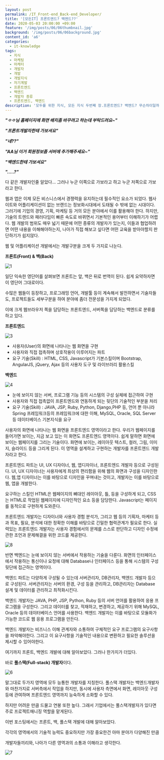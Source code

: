 ```yaml
---
layout: post
permalink: /IT_Front-end_Back-end_Developer/
title: '[모든IT] 프론트엔드? 백엔드??'
date: 2020-05-03 20:00:00 +09:00
feature: '/img/posts/06/06thumbnail.jpg'
background: '/img/posts/06/06background.jpg'
content_id: 'a6'
categories:
  - it-knowledge
tags:
  - 지식
  - 마케팅
  - 마케터
  - 개발자
  - 개발
  - 개발지식
  - 자기계발
  - 프론트엔드
  - 백엔드
  - 개발자 종류
  - 프론트엔드, 백엔드
description: '모두를 위한 지식, 모든 지식 두번째 장.프론트엔드? 백엔드? 무슨차이일까'
---
```




***"ㅇㅇ님 홈페이지에 화면 배치좀 바꾸려고 하는데 부탁드려요~"***

***"프론트개발자한테 가보셔요"***

***"네??"***



***"AA님 이거 회원정보좀 서버에 추가해주세요~"***

***"백엔드한테 가보셔요"***

***".....?"***



다 같은 개발자인줄 알았다... 그러나 누군 이쪽으로 가보라고 하고 누군 저쪽으로 가보라고 한다.

웹과 앱은 이제 모든 비스니스에서 경쟁력을 유지하는데 필수적인 요소가 되었다. 웹사이트와 어플리케이션이 없는 브랜드는 정보화시대에서 도태될 수 밖에 없는 시대이다. 그러기에 기업의 경영, 기획, 마케팅 등 거의 모든 분야에서 이를 활용해야 한다. 하지만, 기술의 트렌드와 패러다임이 빠른 속도로 바뀌면서 기본적인 용어부터 이해하기가 어렵다. 웹 개발의 범위도 매우 넓기 때문에 어떤 종류의 개발자가 있는지, 이들과 협업하려면 어떤 내용을 이해해야하는지, 나아가 직접 해보고 싶다면 어떤 교육을 받아야할지 판단하기가 쉽지않다.

웹 및 어플리케이션 개발에서는 개발구분을 크게 두 가지로 나눈다.

**프론트(Front) & 백(Back)**

![1](/img/posts/06/1.png)

일단 익숙한 영단어를 살펴보면 프론트는 앞, 백은 뒤로 번역이 된다. 쉽게 요약하자면 이 영단어 그대로이다.

수많은 웹들이 등장하고, 프로그래밍 언어, 개발툴 등이 계속해서 발전하면서 기술자들도, 프로젝트들도 세부구분을 하여 분야에 좀더 전문성을 가지게 되었다.

이에 크게 웹브라우저 쪽을 담당하는 프론트엔드, 서버쪽을 담당하는 백엔드로 분류를 하고 있다.



**프론트엔드**

![3](/img/posts/06/3.jpg)

- 사용자(User)의 화면에 나타나는 웹 화면을 구현
- 사용자와 직접 접촉하며 상호작용이 이루어지는 파트
- 요구 기술(Skill) : HTML, CSS, Javascript가 기본스킬이며 Bootstrap, AngularJS, jQuery, Ajax 등의 사용자 도구 및 라이브러리 활용스킬



**백엔드**

![4](/img/posts/06/4.jpg)

- 눈에 보이지 않는 서버, 프로그램 기능 등의 시스템의 구성 실체에 접근하여 구현
- 사용자와 직접 접촉없이 프론트엔드와 연동하게 되는 뒷단의 기술적인 부분을 처리
- 요구 기술(Skill) : JAVA, JSP, Ruby, Python, Django,PHP 등, 언어 뿐 아니라 Spring 프레임워크등의 프레임워크에 대한 이해, MySQL, Oracle, SQL Server 등 데이터베이스 기본지식을 요구



사용자의 화면에 나타나는 웹 화면을 프론트엔드 영역이라고 한다. 우리가 웹페이지를 들어가면 보이는, 지금 보고 있는 이 화면도 프론트엔드 영역이다. 쉽게 말하면 화면에 보이는 웹페이지를 그리는 기술이다. 화면에 보이는, 레이아웃 텍스트, 컬러, 그림, 이미지, 슬라이드 등을 그리게 된다. 이 영역을 설계하고 구현하는 개발자를 프론트엔드 개발자라고 한다.

프론트엔드 파트는 UI, UX 디자이너, 웹, 앱디자이너, 프론트엔드 개발자 등으로 구성된다. UI, UX 디자이너는 사용자에게 최상의 편리함을 위해 웹의 화면과 구성을 디자인한다. 웹,앱 디자이너는 이를 바탕으로 디자인을 꾸며내는 것이고, 개발자는 이를 바탕으로 웹, 앱을 개발한다.

요구하는 스킬인 HTML은 웹페이지의 뼈대인 레이아웃, 틀, 등을 구성하게 되고, CSS는 HTML로 작업된 웹페이지에 디자인적인 요소 등을 담당한다. Javascript는 페이지를 동적으로 구현하게 도와준다.

프론트엔드 개발자는 디자이너와 사용자 경험 분석가, 그리고 웹 등의 기획자, 마케터 등과 목표, 필요, 분석에 대한 정확한 이해를 바탕으로 긴밀한 협력관계가 필요로 한다. 실력있는 프론트엔드 개발자는 사용자 경험에서의 문제를 스스로 판단하고 디자인 수정에 관한 조언과 문제해결을 위한 코드를 제공한다.



![8](/img/posts/06/8.jpg)

반면 백엔드는 눈에 보이지 않는 서버에서 작용하는 기술을 다룬다. 화면의 인터페이스에서 작용하는 통신이나 요청에 대해 Database나 인터페이스 등을 통해 시스템의 구성 뒷단에 접근하는 영역이다.

백엔드 파트는 다양하게 구성될 수 있는데 서버관리자, DB관리자, 백엔드 개발자 등으로 구성된다. 서버관리자는 서버의 환경, 구성 등을 관리하고, DB관리자는 Database 설계 및 데이터를 관리하고 최적화시킨다.

백엔드 개발자는 JAVA, PHP, JSP, Python, Ruby 등의 서버 언어를 활용하여 응용 프로그램을 구성한다. 그리고 데이터를 찾고, 적재하고, 변경하고, 제공하기 위해 MySQL, Oracle 등의 데이터베이스 언어를 사용한다. 백엔드 개발자는 이를 바탕으로 모듈화가 가능한 코드로 웹 응용 프로그램을 만든다.

백엔드 개발자는 비즈니스 이해 관계자와 소통하여 구체적인 요구 프로그램의 요구사항을 파악해야한다. 그리고 이 요구사항을 기술적인 내용으로 변환하고 필요한 솔루션을 제시할 수 있어야한다.



여기까지 프론트, 백엔드 개발에 대해 알아보았다. 그러나 한가지가 더있다.

바로 **풀스택(Full-stack) 개발자**이다.

![6](/img/posts/06/6.jpg)

말그대로 두가지 영역에 모두 능통한 개발자를 지칭한다. 풀스택 개발자는 백엔드개발자와 마찬가지로 서버측에서 작업을 하지만, 동시에 사용자 측면에서 화면, 레이아웃 구성 등에 관여하며 프론트엔드 영역까지 능숙하게 소화할 수 있다.

하지만 어려운 만큼 드물고 연봉 또한 높다. 그래서 기업에서는 풀스택개발자가 있다면 주로 프로젝트매니징 역할을 맡게된다.

이번 포스팅에서는 프론트, 백, 풀스택 개발에 대해 알아보았다.

각각의 영역에서의 기술적 능력도 중요하지만 가장 중요한건 아마 분야가 다양해진 만큼

개발자들끼리와, 나아가 다른 영역과의 소통과 이해라고 생각한다.



![7](/img/posts/06/7.jpg)
